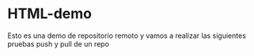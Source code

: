 # HTML-demo
Esto es una demo de repositorio remoto y vamos a realizar las siguientes pruebas
push y pull de un repo
